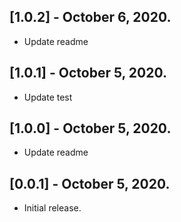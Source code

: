 ## [1.0.2] - October 6, 2020.

* Update readme

## [1.0.1] - October 5, 2020.

* Update test

## [1.0.0] - October 5, 2020.

* Update readme

## [0.0.1] - October 5, 2020.

* Initial release.
